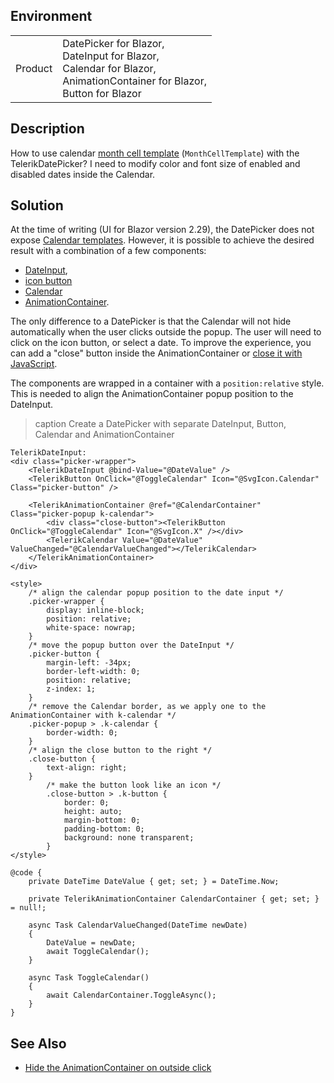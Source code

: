
## Environment

<table>
<tbody>
<tr>
<td>Product</td>
<td>DatePicker for Blazor, <br />
DateInput for Blazor, <br />
Calendar for Blazor, <br />
AnimationContainer for Blazor, <br />
Button for Blazor
</td>
</tr>
</tbody>
</table>

## Description

How to use calendar [month cell template](slug:calendar-templates-month) (`MonthCellTemplate`) with the TelerikDatePicker? I need to modify color and font size of enabled and disabled dates inside the Calendar.

## Solution

At the time of writing (UI for Blazor version 2.29), the DatePicker does not expose [Calendar templates](slug:calendar-templates-overview). However, it is possible to achieve the desired result with a combination of a few components:

* [DateInput](slug:components/dateinput/overview),
* [icon button](slug:button-icons)
* [Calendar](slug:components/calendar/overview)
* [AnimationContainer](slug:components/animationcontainer/overview).

The only difference to a DatePicker is that the Calendar will not hide automatically when the user clicks outside the popup. The user will need to click on the icon button, or select a date. To improve the experience, you can add a "close" button inside the AnimationContainer or [close it with JavaScript](slug:animationcontainer-kb-close-on-outside-click).

The components are wrapped in a container with a `position:relative` style. This is needed to align the AnimationContainer popup position to the DateInput.

>caption Create a DatePicker with separate DateInput, Button, Calendar and AnimationContainer

````RAZOR
TelerikDateInput:
<div class="picker-wrapper">
    <TelerikDateInput @bind-Value="@DateValue" />
    <TelerikButton OnClick="@ToggleCalendar" Icon="@SvgIcon.Calendar" Class="picker-button" />

    <TelerikAnimationContainer @ref="@CalendarContainer" Class="picker-popup k-calendar">
        <div class="close-button"><TelerikButton OnClick="@ToggleCalendar" Icon="@SvgIcon.X" /></div>
        <TelerikCalendar Value="@DateValue" ValueChanged="@CalendarValueChanged"></TelerikCalendar>
    </TelerikAnimationContainer>
</div>

<style>
    /* align the calendar popup position to the date input */
    .picker-wrapper {
        display: inline-block;
        position: relative;
        white-space: nowrap;
    }
    /* move the popup button over the DateInput */
    .picker-button {
        margin-left: -34px;
        border-left-width: 0;
        position: relative;
        z-index: 1;
    }
    /* remove the Calendar border, as we apply one to the AnimationContainer with k-calendar */
    .picker-popup > .k-calendar {
        border-width: 0;
    }
    /* align the close button to the right */
    .close-button {
        text-align: right;
    }
        /* make the button look like an icon */
        .close-button > .k-button {
            border: 0;
            height: auto;
            margin-bottom: 0;
            padding-bottom: 0;
            background: none transparent;
        }
</style>

@code {
    private DateTime DateValue { get; set; } = DateTime.Now;

    private TelerikAnimationContainer CalendarContainer { get; set; } = null!;

    async Task CalendarValueChanged(DateTime newDate)
    {
        DateValue = newDate;
        await ToggleCalendar();
    }

    async Task ToggleCalendar()
    {
        await CalendarContainer.ToggleAsync();
    }
}
````

## See Also

* [Hide the AnimationContainer on outside click](slug:animationcontainer-kb-close-on-outside-click)
